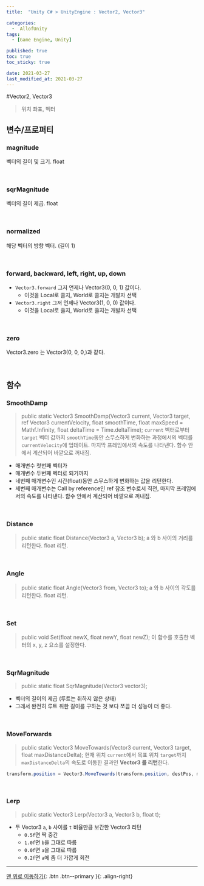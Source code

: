 ```yaml
---
title:  "Unity C# > UnityEngine : Vector2, Vector3" 

categories:
  -  AllofUnity
tags:
  - [Game Engine, Unity]

published: true
toc: true
toc_sticky: true

date: 2021-03-27
last_modified_at: 2021-03-27
---
```


#Vector2, Vector3

> 위치 좌표, 벡터
## 변수/프로퍼티

###  magnitude

벡터의 길이 및 크기. float

<br>

###  sqrMagnitude

벡터의 길이 제곱. float

<br>

###  normalized

해당 벡터의 방향 벡터. (길이 1)

<br>

###  forward, backward, left, right, up, down

- `Vector3.forward`  그저 언제나 Vector3(0, 0, 1) 값이다. 
  - 이것을 Local로 쓸지, World로 쓸지는 개발자 선택
- `Vector3.right`  그저 언제나 Vector3(1, 0, 0) 값이다. 
  - 이것을 Local로 쓸지, World로 쓸지는 개발자 선택

<br>

###  zero

Vector3.zero 는 Vector3(0, 0, 0,)과  같다.


<br>



##  함수

###  SmoothDamp

> public static Vector3 SmoothDamp(Vector3 current, Vector3 target, ref Vector3 currentVelocity, float smoothTime, float maxSpeed = Mathf.Infinity, float deltaTime = Time.deltaTime);
`current` 벡터로부터 `target` 벡터 값까지 `smoothTime`동안 스무스하게 변화하는 과정에서의 벡터를 `currentVelocity`에 업데이트. 마지막 프레임에서의 속도를 나타낸다. 함수 안에서 계산되어 바깥으로 꺼내짐.

- 매개변수 첫번째 벡터가
- 매개변수 두번째 벡터로 되기까지
- 네번째 매개변수인 시간(float)동안 스무스하게 변화하는 값을 리턴한다.
- 세번째 매개변수는 Call by reference인 ref 참조 변수로서 직전, 마지막 프레임에서의 속도를 나타낸다. 함수 안에서 계산되어 바깥으로 꺼내짐.

<br>

###  Distance

> public static float Distance(Vector3 a, Vector3 b);
a 와 b 사이의 거리를 리턴한다. float 리턴.

<br>

###  Angle

> public static float Angle(Vector3 from, Vector3 to);
a 와 b 사이의 각도를 리턴한다. float 리턴.

<br>

###  Set

> public void Set(float newX, float newY, float newZ);
이 함수를 호출한 벡터의 x, y, z 요소를 설정한다.

<br>

###  SqrMagnitude

> public static float SqrMagnitude(Vector3 vector3);
- 벡터의 길이의 제곱 (루트는 취하지 않은 상태)
- 그래서 완전히 루트 취한 길이를 구하는 것 보다 쪼끔 더 성능이 더 좋다.

<br>

###  MoveForwards

> public static Vector3 MoveTowards(Vector3 current, Vector3 target, float maxDistanceDelta);
현재 위치 `current`에서 목표 위치 `target`까지 `maxDistanceDelta`의 속도로 이동한 결과인 **Vector3 를 리턴**한다.

```c#
transform.position = Vector3.MoveTowards(transform.position, destPos, moveSpeed * Time.deltaTime); 
```

<br>

###  Lerp

> public static Vector3 Lerp(Vector3 a, Vector3 b, float t);
  - 두 Vector3 `a`, `b` 사이를 `t` 비율만큼 보간한 Vector3 리턴
    - `0.5f`면 딱 중간
    - `1.0f`면 `b`을 그대로 따름
    - `0.0f`면 `a`을 그대로 따름
    - `0.2f`면 `a`에 좀 더 가깝게 회전

***
[맨 위로 이동하기](#){: .btn .btn--primary }{: .align-right}
